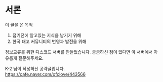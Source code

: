 # 서론

이 글을 쓴 목적

1. 접기전에 알고있는 지식을 남기기 위해
2. 한국 태고 커뮤니티의 번영과 발전을 위해

정보교류를 위한 디스코드 서버를 만들었습니다. 궁금하신 점이 있다면 이 서버에서 자유롭게 질문해주세요.

K-2 님이 작성하신 공략글입니다.\
<https://cafe.naver.com/ofclove/443566>
